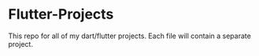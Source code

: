 # Flutter-Projects
This repo for all of my dart/flutter projects.
Each file will contain a separate project.
